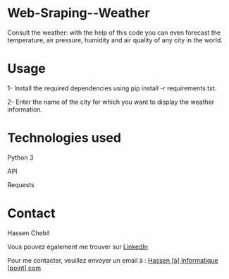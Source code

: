 # Web-Sraping--Weather

Consult the weather: with the help of this code you can even forecast the temperature, air pressure, humidity and air quality of any city in the world.

# Usage

1- Install the required dependencies using pip install -r requirements.txt.

2- Enter the name of the city  for which you want to display the weather information.

# Technologies used

Python 3

API

Requests

# Contact

Hassen Chebil

<p> Vous pouvez également me trouver sur <a href="https://www.linkedin.com/in/hassen-chebil-9a6299220/">LinkedIn</a> </p>


<p> Pour me contacter, veuillez envoyer un email à : 
    <a href="mailto:chebilhassen7@gmail.com">Hassen [à] Informatique [point] com</a>
</p>
